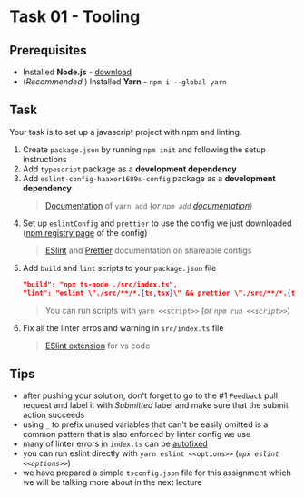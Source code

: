 # Task 01 - Tooling

## Prerequisites

- Installed **Node.js** - [download](https://nodejs.org/en/download/current/)
- (_Recommended_ ) Installed **Yarn** - `npm i --global yarn`

## Task

Your task is to set up a javascript project with npm and linting.

1. Create `package.json` by running `npm init` and following the setup instructions
1. Add `typescript` package as a **development dependency**
1. Add `eslint-config-haaxor1689s-config` package as a **development dependency**
   > [Documentation](https://yarnpkg.com/cli/add) of `yarn add` (_or `npm add` [documentation](https://docs.npmjs.com/cli/v7/commands/npm-install)_)
1. Set up `eslintConfig` and `prettier` to use the config we just downloaded ([npm registry page](https://www.npmjs.com/package/eslint-config-haaxor1689s-config) of the config)
   > [ESlint](https://eslint.org/docs/developer-guide/shareable-configs#using-a-shareable-config) and [Prettier](https://prettier.io/docs/en/configuration.html#sharing-configurations) documentation on shareable configs
1. Add `build` and `lint` scripts to your `package.json` file
   ```json
   "build": "npx ts-node ./src/index.ts",
   "lint": "eslint \"./src/**/*.{ts,tsx}\" && prettier \"./src/**/*.{ts,tsx}\" --check"
   ```
   > You can run scripts with `yarn <<script>>` (_or `npm run <<script>>`_)
1. Fix all the linter erros and warning in `src/index.ts` file
   > [ESlint extension](https://marketplace.visualstudio.com/items?itemName=dbaeumer.vscode-eslint) for vs code

## Tips

- after pushing your solution, don't forget to go to the #1 `Feedback` pull request and label it with _Submitted_ label and make sure that the submit action succeeds
- using `_` to prefix unused variables that can't be easily omitted is a common pattern that is also enforced by linter config we use
- many of linter errors in `index.ts` can be [autofixed](https://eslint.org/docs/user-guide/command-line-interface#fixing-problems)
- you can run eslint directly with `yarn eslint <<options>>` (_`npx eslint <<options>>`_)
- we have prepared a simple `tsconfig.json` file for this assignment which we will be talking more about in the next lecture
